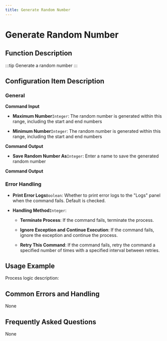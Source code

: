 ```yaml
---
title: Generate Random Number
---
```


# Generate Random Number

## Function Description

:::tip 
Generate a random number
:::

## Configuration Item Description

### General

**Command Input**

- **Maximum Number**`Integer`: The random number is generated within this range, including the start and end numbers

- **Minimum Number**`Integer`: The random number is generated within this range, including the start and end numbers


**Command Output**

- **Save Random Number As**`Integer`: Enter a name to save the generated random number


**Command Output**

### Error Handling

- **Print Error Logs**`Boolean`: Whether to print error logs to the "Logs" panel when the command fails. Default is checked. 

- **Handling Method**`Integer`:

    - **Terminate Process**: If the command fails, terminate the process.

    - **Ignore Exception and Continue Execution**: If the command fails, ignore the exception and continue the process.

    - **Retry This Command**: If the command fails, retry the command a specified number of times with a specified interval between retries.

## Usage Example

Process logic description:

## Common Errors and Handling

None

## Frequently Asked Questions

None

